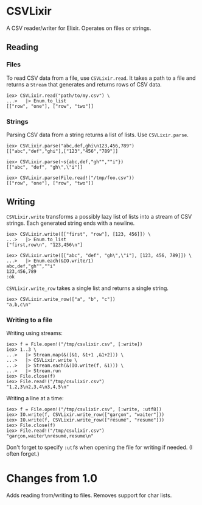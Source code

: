 # CSVLixir

A CSV reader/writer for Elixir. Operates on files or strings.

## Reading

### Files

To read CSV data from a file, use `CSVLixir.read`. It takes a path to a file
and returns a `Stream` that generates and returns rows of CSV data.

    iex> CSVLixir.read("path/to/my.csv") \
    ...>   |> Enum.to_list
    [["row", "one"], ["row", "two"]]
    
### Strings

Parsing CSV data from a string returns a list of lists. Use
`CSVLixir.parse`.

    iex> CSVLixir.parse("abc,def,ghi\n123,456,789")
    [["abc","def","ghi"],["123","456","789"]]

    iex> CSVLixir.parse(~s{abc,def,"gh"",""i"})
    [["abc", "def", "gh\",\"i"]]

    iex> CSVLixir.parse(File.read!("/tmp/foo.csv"))
    [["row", "one"], ["row", "two"]]

## Writing

`CSVLixir.write` transforms a possibly lazy list of lists into a stream of
CSV strings. Each generated string ends with a newline.

    iex> CSVLixir.write([["first", "row"], [123, 456]]) \
    ...>   |> Enum.to_list
    ["first,row\n", "123,456\n"]

    iex> CSVLixir.write([["abc", "def", "gh\",\"i"], [123, 456, 789]]) \
    ...>   |> Enum.each(&IO.write/1)
    abc,def,"gh"",""i"
    123,456,789
    :ok

`CSVLixir.write_row` takes a single list and returns a single string.

    iex> CSVLixir.write_row(["a", "b", "c"])
    "a,b,c\n"

### Writing to a file

Writing using streams:

    iex> f = File.open!("/tmp/csvlixir.csv", [:write])
    iex> 1..3 \
    ...>   |> Stream.map(&([&1, &1+1 ,&1+2])) \
    ...>   |> CSVLixir.write \
    ...>   |> Stream.each(&(IO.write(f, &1))) \
    ...>   |> Stream.run
    iex> File.close(f)
    iex> File.read!("/tmp/csvlixir.csv")
    "1,2,3\n2,3,4\n3,4,5\n"

Writing a line at a time:

    iex> f = File.open!("/tmp/csvlixir.csv", [:write, :utf8])
    iex> IO.write(f, CSVLixir.write_row(["garçon", "waiter"]))
    iex> IO.write(f, CSVLixir.write_row(["résumé", "resume"]))
    iex> File.close(f)
    iex> File.read!("/tmp/csvlixir.csv")
    "garçon,waiter\nrésumé,resume\n"

Don't forget to specify `:utf8` when opening the file for writing if needed.
(I often forget.)

# Changes from 1.0

Adds reading from/writing to files. Removes support for char lists.
